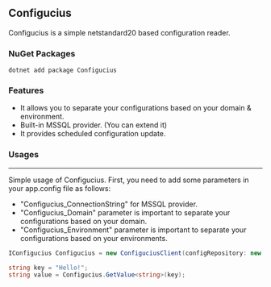 ## Configucius

Configucius is a simple netstandard20 based configuration reader.

### NuGet Packages
``` 
dotnet add package Configucius
```

### Features

- It allows you to separate your configurations based on your domain & environment.
- Built-in MSSQL provider. (You can extend it)
- It provides scheduled configuration update.

### Usages
-----
Simple usage of Configucius. 
First, you need to add some parameters in your app.config file as follows:

- "Configucius_ConnectionString" for MSSQL provider.
- "Configucius_Domain" parameter is important to separate your configurations based on your domain.
- "Configucius_Environment" parameter is important to separate your configurations based on your environments.

```cs
IConfigucius Configucius = new ConfiguciusClient(configRepository: new SqlConfigRepository(), refreshTime: TimeSpan.FromMinutes(2));

string key = "Hello!";
string value = Configucius.GetValue<string>(key);
```
